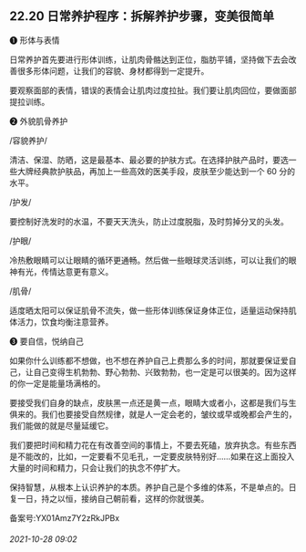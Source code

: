 ## 22.20 日常养护程序：拆解养护步骤，变美很简单
❶
 形体与表情
 



日常养护首先要进行形体训练，让肌肉骨骼达到正位，脂肪平铺，坚持做下去会改善很多形体问题，让我们的容貌、身材都得到一定提升。



要观察面部的表情，错误的表情会让肌肉过度拉扯。我们要让肌肉回位，要做面部提拉训练。



❷
 外貌肌骨养护
 



/容貌养护/
 



清洁、保湿、防晒，这是最基本、最必要的护肤方式。在选择护肤产品时，要选一些大牌经典款护肤品，再加上一些高效的医美手段，皮肤至少能达到一个 60 分的水平。



/护发/
 



要控制好洗发时的水温，不要天天洗头，防止过度脱脂，及时剪掉分叉的头发。



/护眼/
 



冷热敷眼睛可以让眼睛的循环更通畅。然后做一些眼球灵活训练，可以让我们的眼神有光，传情达意更有意义。



/肌骨/
 



适度晒太阳可以保证肌骨不流失，做一些形体训练保证身体正位，适量运动保持肌体活力，饮食均衡注意营养。



❸
 要自信，悦纳自己
 



如果你什么训练都不想做，也不想在养护自己上费那么多的时间，那就要保证爱自己，让自己变得生机勃勃、野心勃勃、兴致勃勃，也一定是可以很美的。因为这样的你一定是能量场满格的。



要接受我们自身的缺点，皮肤黑一点还是黄一点，眼睛大或者小，这都是我们与生俱来的。我们也要接受自然规律，就是人一定会老的，皱纹或早或晚都会产生的，我们能做的就是尽量延缓它。



我们要把时间和精力花在有改善空间的事情上，不要去死磕，放弃执念。有些东西是不能改的，比如，一定要看不见毛孔，一定要皮肤特别好……如果在这上面投入大量的时间和精力，只会让我们的执念不停扩大。



保持智慧，从根本上认识养护的本质。养护自己是个多维的体系，不是单点的。日复一日，持之以恒，接纳自己朝前看，这样的你就很美。



备案号:YX01Amz7Y2zRkJPBx


###### 2021-10-28 09:02
